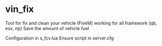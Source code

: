 # vin_fix
Tool for fix and clean your vehicle (FiveM) working for all framework (qb, esx, np)
Save the amount of vehicle fuel

Configuration in s_fcv.lua
Ensure script in server.cfg

